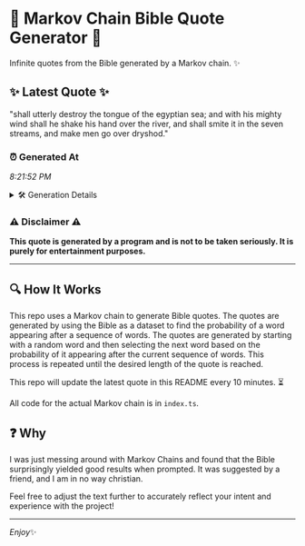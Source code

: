 # 📖 Markov Chain Bible Quote Generator 📖

Infinite quotes from the Bible generated by a Markov chain. ✨

## ✨ Latest Quote ✨
"shall utterly destroy the tongue of the egyptian sea; and with his mighty wind shall he shake his hand over the river, and shall smite it in the seven streams, and make men go over dryshod."

### ⏰ Generated At
*8:21:52 PM*

<details>
    <summary>🛠️ Generation Details</summary>
    <p>
        <strong>🌱 Seed:</strong> shall<br>
        <strong>🔄 Iterations:</strong> 35<br>
        <strong>📜 Context History:</strong><br>[ shall ]: utterly<br>[ shall, utterly ]: destroy<br>[ shall, utterly, destroy ]: the<br>[ shall, utterly, destroy, the ]: tongue<br>[ shall, utterly, destroy, the, tongue ]: of<br>[ shall, utterly, destroy, the, tongue, of ]: the<br>[ utterly, destroy, the, tongue, of, the ]: egyptian<br>[ destroy, the, tongue, of, the, egyptian ]: sea;<br>[ the, tongue, of, the, egyptian, sea; ]: and<br>[ tongue, of, the, egyptian, sea;, and ]: with<br>[ of, the, egyptian, sea;, and, with ]: his<br>[ the, egyptian, sea;, and, with, his ]: mighty<br>[ egyptian, sea;, and, with, his, mighty ]: wind<br>[ sea;, and, with, his, mighty, wind ]: shall<br>[ and, with, his, mighty, wind, shall ]: he<br>[ with, his, mighty, wind, shall, he ]: shake<br>[ his, mighty, wind, shall, he, shake ]: his<br>[ mighty, wind, shall, he, shake, his ]: hand<br>[ wind, shall, he, shake, his, hand ]: over<br>[ shall, he, shake, his, hand, over ]: the<br>[ he, shake, his, hand, over, the ]: river,<br>[ shake, his, hand, over, the, river, ]: and<br>[ his, hand, over, the, river,, and ]: shall<br>[ hand, over, the, river,, and, shall ]: smite<br>[ over, the, river,, and, shall, smite ]: it<br>[ the, river,, and, shall, smite, it ]: in<br>[ river,, and, shall, smite, it, in ]: the<br>[ and, shall, smite, it, in, the ]: seven<br>[ shall, smite, it, in, the, seven ]: streams,<br>[ smite, it, in, the, seven, streams, ]: and<br>[ it, in, the, seven, streams,, and ]: make<br>[ in, the, seven, streams,, and, make ]: men<br>[ the, seven, streams,, and, make, men ]: go<br>[ seven, streams,, and, make, men, go ]: over<br>[ streams,, and, make, men, go, over ]: dryshod.<br>
    </p>
</details>

### ⚠️ Disclaimer ⚠️
**This quote is generated by a program and is not to be taken seriously. It is purely for entertainment purposes.**

---

## 🔍 How It Works

This repo uses a Markov chain to generate Bible quotes. The quotes are generated by using the Bible as a dataset to find the probability of a word appearing after a sequence of words. The quotes are generated by starting with a random word and then selecting the next word based on the probability of it appearing after the current sequence of words. This process is repeated until the desired length of the quote is reached.

This repo will update the latest quote in this README every 10 minutes. ⏳

All code for the actual Markov chain is in `index.ts`.

## ❓ Why

I was just messing around with Markov Chains and found that the Bible surprisingly yielded good results when prompted. 
It was suggested by a friend, and I am in no way christian.

Feel free to adjust the text further to accurately reflect your intent and experience with the project!

---

*Enjoy*✨
